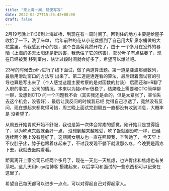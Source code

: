 ```yaml
---
title: "来上海一周，随便写写"
date: 2022-02-27T15:26:42+08:00
draft: false
---
```


2月19号晚上11:36到上海虹桥，到现在有一周时间了。回到住的地方主要是给屋子收拾了一下，洗了床单，
给年前种的花从小花盆挪到了自己用大矿泉水桶做的大花盆里。令我感到开心的是，这个白晶菊竟然开花了，由于
一个多月在室外的暴晒（上海的冬天太阳还是挺厉害，我低估了它的伤害），部分叶子有点枯萎了，现在已经被我
移到室内，估计过段时间就会好多了，希望可以爆盆吧。

23号的时候去`zdhv`进行了线下面试，做了两道算法题。第一道是斐波那契数列，最后用滑动窗口的方法写
出来了。第二道是连连看的算法，最后跟着面试官的引导也算是写出来了（个人感觉这题主要考察的是对函数的封装）
后面还和HR聊了入职的事宜，公司的情况，本来以为接offer很稳了，结果晚上需要和CTO简单聊一聊，没想到CTO
问一个问题我不会（其实我还是会的，但是太紧张了，害怕失去这个机会，没答好），最后让我反问的时候我已经
觉得自己凉透了，竟然没有反问，现在想起来都觉得可惜，周三晚上面试完到周五一直都没有收到消息，大概率是
没希望了。

从周五开始胃就开始不舒服，我也是第一次体会胃疼的感觉。刚开始只是觉得饿了，以为吃点东西就会好一点，
没想到越来越难受，吃了饭就跟没吃一样，已经连续两个晚上没有睡好了，这期间女朋友也一直在照顾我，辛苦她了，
今天早上不仅肚子疼，脖子也跟着疼起来了，不过我发现不躺下就没那么疼，今晚要是再疼下去，我就去医院看看。

距离离开上家公司已经两个多月了，现在一天比一天焦虑，也许胃疼和焦虑也有关系吧。这几天用`hugo`给博客
搭建起来，以后学习和面试的一些东西都可以记录在这里了。

希望自己每天都可以进步一点点，可以对得起自己对得起家人。

